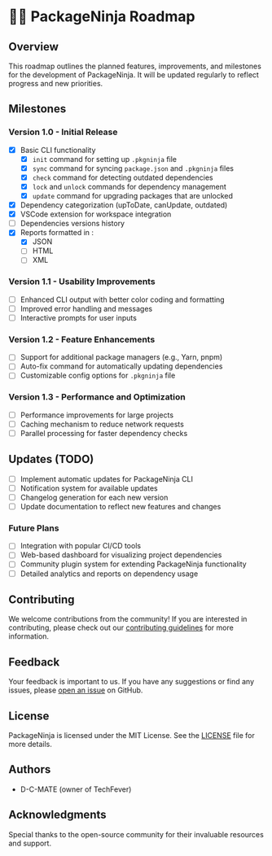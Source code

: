 # 🥷🏽 PackageNinja Roadmap

## Overview
This roadmap outlines the planned features, improvements, and milestones for the development of PackageNinja. It will be updated regularly to reflect progress and new priorities.

## Milestones

### Version 1.0 - Initial Release
- [x] Basic CLI functionality
  - [x] `init` command for setting up `.pkgninja` file
  - [x] `sync` command for syncing `package.json` and `.pkgninja` files
  - [x] `check` command for detecting outdated dependencies
  - [x] `lock` and `unlock` commands for dependency management
  - [x] `update` command for upgrading packages that are unlocked
- [x] Dependency categorization (upToDate, canUpdate, outdated)
- [x] VSCode extension for workspace integration
- [ ] Dependencies versions history
- [x] Reports formatted in :
  - [x] JSON
  - [ ] HTML
  - [ ] XML

### Version 1.1 - Usability Improvements
- [ ] Enhanced CLI output with better color coding and formatting
- [ ] Improved error handling and messages
- [ ] Interactive prompts for user inputs

### Version 1.2 - Feature Enhancements
- [ ] Support for additional package managers (e.g., Yarn, pnpm)
- [ ] Auto-fix command for automatically updating dependencies
- [ ] Customizable config options for `.pkgninja` file

### Version 1.3 - Performance and Optimization
- [ ] Performance improvements for large projects
- [ ] Caching mechanism to reduce network requests
- [ ] Parallel processing for faster dependency checks

## Updates (TODO)
- [ ] Implement automatic updates for PackageNinja CLI
- [ ] Notification system for available updates
- [ ] Changelog generation for each new version
- [ ] Update documentation to reflect new features and changes

### Future Plans
- [ ] Integration with popular CI/CD tools
- [ ] Web-based dashboard for visualizing project dependencies
- [ ] Community plugin system for extending PackageNinja functionality
- [ ] Detailed analytics and reports on dependency usage

## Contributing
We welcome contributions from the community! If you are interested in contributing, please check out our [contributing guidelines](CONTRIBUTING.md) for more information.

## Feedback
Your feedback is important to us. If you have any suggestions or find any issues, please [open an issue](https://github.com/your-repo/PackageNinja/issues) on GitHub.

## License
PackageNinja is licensed under the MIT License. See the [LICENSE](LICENSE) file for more details.

## Authors
- D-C-MATE (owner of TechFever)

## Acknowledgments
Special thanks to the open-source community for their invaluable resources and support.